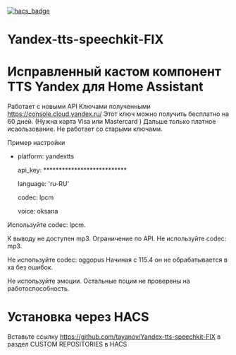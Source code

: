 [![hacs_badge](https://img.shields.io/badge/HACS-Custom-orange.svg?style=for-the-badge)](https://github.com/custom-components/hacs)

# Yandex-tts-speechkit-FIX
# Исправленный кастом компонент TTS Yandex для Home Assistant


Работает с новыми API Ключами полученными https://console.cloud.yandex.ru/
Этот ключ можно получить бесплатно на 60 дней. (Нужна карта Visa или Mastercard ) Дальше только платное исаользование.
Не работает со старыми ключами.


Пример настройки 

  - platform: yandextts
  
    api_key: ***************************
    
    
    language: 'ru-RU'
    
    codec: lpcm
    
    voice: oksana
    
Используйте codec: lpcm.

К выводу не доступен mp3. Ограничение по API.
Не используйте codec: mp3.

Не используйте codec: oggopus 
Начиная с 115.4 он не обрабатывается в ха без ошибок.

Не используйте эмоции.
Остальные поции не проверены на работоспособность.

# Установка через HACS
Вставьте ссылку https://github.com/tayanov/Yandex-tts-speechkit-FIX в раздел CUSTOM REPOSITORIES в HACS
    
